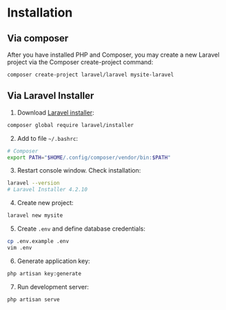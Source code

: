 # Installation

## Via composer

After you have installed PHP and Composer, you may create a new Laravel project via the Composer create-project command:

```
composer create-project laravel/laravel mysite-laravel
```

## Via Laravel Installer

1. Download [Laravel installer](https://github.com/laravel/installer):

```bash
composer global require laravel/installer
```

2. Add to file `~/.bashrc`:

```bash
# Composer
export PATH="$HOME/.config/composer/vendor/bin:$PATH"
```

3. Restart console window. Check installation:

```bash
laravel --version
# Laravel Installer 4.2.10
```

4. Create new project:

```bash
laravel new mysite
```

5. Create `.env` and define database credentials:

```bash
cp .env.example .env
vim .env
```

6. Generate application key:

```bash
php artisan key:generate
```

7. Run development server:

```bash
php artisan serve
```
